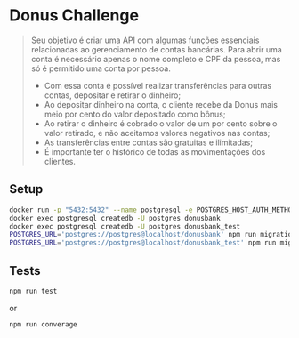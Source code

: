 # Donus Challenge
> Seu objetivo é criar uma API com algumas funções essenciais relacionadas ao gerenciamento de contas bancárias. 
> Para abrir uma conta é necessário apenas o nome completo e CPF da pessoa, mas só é permitido uma conta por pessoa.
>
>    - Com essa conta é possível realizar transferências para outras contas, depositar e retirar o dinheiro;
>    - Ao depositar dinheiro na conta, o cliente recebe da Donus mais meio por cento do valor depositado como bônus;
>    - Ao retirar o dinheiro é cobrado o valor de um por cento sobre o valor retirado, e não aceitamos valores negativos nas contas;
>    - As transferências entre contas são gratuitas e ilimitadas;
>    - É importante ter o histórico de todas as movimentações dos clientes.

## Setup
```bash
docker run -p "5432:5432" --name postgresql -e POSTGRES_HOST_AUTH_METHOD=trust -d postgres
docker exec postgresql createdb -U postgres donusbank
docker exec postgresql createdb -U postgres donusbank_test
POSTGRES_URL='postgres://postgres@localhost/donusbank' npm run migration
POSTGRES_URL='postgres://postgres@localhost/donusbank_test' npm run migration
```

## Tests
```bash
npm run test
```

or 
```bash
npm run converage
```
